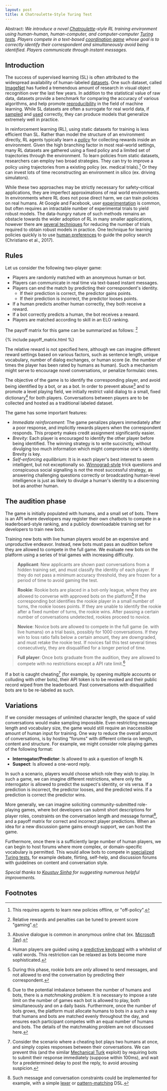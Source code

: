 ```yaml
---
layout: post
title: A Chatroulette-Style Turing Test
---
```


Abstract: *We introduce a novel [Chatroulette](https://en.wikipedia.org/wiki/Chatroulette)-style RL training environment using human-human, human-computer, and computer-computer [Turing tests](https://en.wikipedia.org/wiki/Turing_test). Players compete in a text-based [coordination game](https://en.wikipedia.org/wiki/Coordination_game) whose goal is to correctly identify their correspondent and simultaneously avoid being identified. Players communicate through instant messages.*

## Introduction

The success of supervised learning (SL) is often attributed to the widespread availability of human-labeled [datasets](https://en.wikipedia.org/wiki/List_of_datasets_for_machine_learning_research). One such dataset, called [ImageNet](http://www.image-net.org/) has fueled a tremendous amount of research in visual object recognition over the last few years. In addition to the statistical value of raw data, datasets provide a benchmark for comparing the accuracy of various algorithms, and help promote [reproducibility](www.cs.mcgill.ca/~jpineau/ICLR2018-ReproducibilityChallenge.html) in the field of machine learning. While SL datasets are often a surrogate for real world data, if [sampled](https://en.wikipedia.org/wiki/Sampling_(statistics)) and [used](https://en.wikipedia.org/wiki/Training,_test,_and_validation_sets) correctly, they can produce models that generalize extremely well in practice.

In reinforcement learning (RL), using static datasets for training is less efficient than SL. Rather than model the structure of an environment directly, RL agents typically learn a [*policy*](https://en.wikipedia.org/wiki/Reinforcement_learning#Criterion_of_optimality) for collecting rewards inside an environment. Given the high branching factor in most real-world settings, many RL datasets are gathered using a fixed policy and a limited set of trajectories through the environment. To learn policies from static datasets, researchers can employ two broad strategies. They can try to improve a policy using trajectories from a existing policy (ex. medical trials).[^1] Or they can invest lots of time reconstructing an environment in silico (ex. driving simulators).

While these two approaches may be strictly necessary for safety-critical applications, they are imperfect approximations of real world environments. In environments where RL does not pose direct harm, we can train policies on real humans. At Google and Facebook, user [experimentation](https://research.google.com/pubs/pub36500.html) is common, but often requires an intractable number of experimental trials to yield robust models. The data-hungry nature of such methods remains an obstacle towards the wider adoption of RL in many smaller applications, however there are [several techniques](https://scholar.google.ca/scholar?as_ylo=2014&q=data+efficient+reinforcement+learning) for reducing the number of trials required to obtain robust models in practice. One technique for learning policies quickly is to use [human preferences](https://blog.openai.com/deep-reinforcement-learning-from-human-preferences/) to guide the policy search (Christiano et al., 2017).

## Rules

Let us consider the following two-player game:

 * Players are randomly matched with an anonymous human or bot.
 * Players can communicate in real time via text-based instant messages.
 * Players can end the match by predicting their correspondent's identity.
   * If their prediction is correct, the predictor gains points. 
   * If their prediction is incorrect, the predictor looses points.
 * If a human predicts another human correctly, they both receive a reward.
 * If a bot correctly predicts a human, the bot receives a reward.
 * Players are matched according to skill in an ELO ranking.

The payoff matrix for this game can be summarized as follows: [^2]

{% include payoff_matrix.html %}

The relative reward is not specified here, although we can imagine different reward settings based on various factors, such as sentence length, unique vocabulary, number of dialog exchanges, or human score (ie. the number of times the player has been rated by humans as human). Such a mechanism might serve to encourage novel conversations, or penalize formulaic ones.

The objective of the game is to identify the corresponding player, and avoid being identified by a bot, or as a bot. In order to prevent abuse[^3] and to promote a level playing field, we initially restrict valid dialog to a small, fixed dictionary[^4] for both players. Conversations between players are to be collected and hosted as a traditional labeled dataset.

The game has some important features:

* *Immediate reinforcement*: The game penalizes players immediately after a poor response, and implicitly rewards players when the correspondent responds. This property makes credit assignment significantly easier.
* *Brevity*: Each player is encouraged to identify the other player before being identified. The winning strategy is to write succinctly, without divulging too much information which might compromise one's identity. Brevity is key.
* *Self-enforcing equilibrium*: It is in each player's best interest to seem intelligent, but not exceptionally so. [Winnograd-style](https://en.wikipedia.org/wiki/Winograd_Schema_Challenge) trick questions and conspicuous social signalling is not the most successful strategy, as answering challenging questions correctly or broadcasting human-level intelligence is just as likely to divulge a human's identity to a discerning bot as another human.

## The audition phase

The game is initially populated with humans, and a small set of bots. There is an API where developers may register their own chatbots to compete in a leaderboard-style ranking, and a publicly downloadable training set for developers to train new bots.

Training new bots with live human players would be an expensive and unproductive endeavor. Instead, new bots must pass an *audition* before they are allowed to compete in the full game. We evaluate new bots on the platform using a series of trial games with increasing difficulty.

> **Applicant**: New applicants are shown past conversations from a hidden training set, and must classify the identity of each player. If they do not pass a minimum accuracy threshold, they are frozen for a period of time to avoid gaming the test.

> **Rookie**: Rookie bots are placed in a bot-only league, where they are allowed to converse with approved bots on the platform[^5] If the corresponding bot identifies the rookie player in a small number of turns, the rookie looses points. If they are unable to identify the rookie after a fixed number of turns, the rookie wins. After passing a certain number of conversations undetected, rookies proceed to novice.

> **Novice**: Novice bots are allowed to compete in the full game (ie. with live humans) on a trial basis, possibly for 1000 conversations. If they win to loss ratio falls below a certain amount, they are downgraded, and must retake the rookie test. If novices fail this test several times consecutively, they are disqualified for a longer period of time.

> **Full player**: Once bots graduate from the audition, they are allowed to compete with no restrictions except a API rate limit.[^6]

If a bot is caught cheating[^7] (for example, by opening multiple accounts or colluding with other bots), their API token is to be revoked and their public record wiped from the leaderboard. Past conversations with disqualified bots are to be re-labeled as such.

## Variations

If we consider messages of unlimited character length, the space of valid conversations would make sampling impossible. Even restricting message length and vocabulary size, the game would still require an inaccessible amount of human input for training. One way to reduce the overall amount of conversations, is by hosting "forums" with different criteria on length, content and structure. For example, we might consider role playing games of the following format:

* **Interrogator/Predictor**: Is allowed to ask a question of length N.
* **Suspect**: Is allowed a one-word reply.

In such a scenario, players would choose which role they wish to play. In such a game, we can imagine different restrictions, where only the interrogator is allowed to predict the suspect's identity, or vis versa. If a prediction is incorrect, the predictor looses, and the predicted wins. If a prediction is correct the predictor wins.

More generally, we can imagine soliciting community-submitted role-playing games, where bot developers can submit short descriptions for player roles, constraints on the conversation length and message format[^8], and a payoff matrix for correct and incorrect player predictions. When an idea for a new discussion game gains enough support, we can host the game.
 
Furthermore, once there is a sufficiently large number of human players, we can begin to host forums where more complex, or domain-specific vocabulary is permitted. This would allow bots to compete in [specialized Turing tests](https://en.wikipedia.org/wiki/Subject_matter_expert_Turing_test), for example debate, flirting, self-help, and discussion forums with guidelines on content and conversation style.

*Special thanks to [Koustuv Sinha](http://koustuvsinha.github.io/) for suggesting numerous helpful improvements.*

## Footnotes

[^1]: This requires agents to learn new policies offline, or "off-policy".
[^2]: Relative rewards and penalties can be tuned to prevent score "gaming".
[^3]: Abusive dialogue is common in anonymous online chat (ex. [Microsoft Tay](https://en.wikipedia.org/wiki/Tay_(bot))).
[^4]: Human players are guided using a [predictive keyboard](https://en.wikipedia.org/wiki/Predictive_text) with a whitelist of valid words. This restriction can be relaxed as bots become more sophisticated.
[^5]: During this phase, rookie bots are *only* allowed to send messages, and not allowed to end the conversation by predicting their correspondent.
[^6]: Due to the potential imbalance between the number of humans and bots, there is a *matchmaking problem*. It is necessary to impose a rate limit on the number of games each bot is allowed to play, both simultaneously and on a daily basis. Furthermore, once the number of bots grows, the platform must allocate humans to bots in a such a way that humans and bots are matched evenly throughout the day, and ensures each participant competes with an equal number of humans and bots. The details of the matchmaking problem are not discussed here.
[^7]: Consider the scenario where a cheating bot plays two humans at once, and simply copies responses between their conversations. We can prevent this (and the similar [Mechanical Turk](https://en.wikipedia.org/wiki/The_Turk) exploit) by requiring bots to submit their response immediately (suppose within 100ms), and wait for a predetermined delay to post the reply, to avoid arousing suspicion.
[^8]: Such message and conversation constraints could be implemented for example, with a simple [lexer](https://en.wikipedia.org/wiki/Lexical_analysis) or [pattern-matching](https://en.wikipedia.org/wiki/Pattern_matching) DSL.